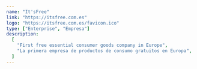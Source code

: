 ```yaml
---
name: "It'sFree"
link: "https://itsfree.com.es"
logo: "https://itsfree.com.es/favicon.ico"
type: ["Enterprise", "Empresa"]
description:
  [
    "First free essential consumer goods company in Europe",
    "La primera empresa de productos de consumo gratuitos en Europa",
  ]
---
```

